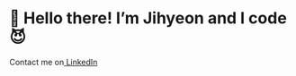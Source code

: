 <h1>👋 Hello there! I’m Jihyeon and I code 😈</h1>

Contact me on<a href="https://www.linkedin.com/in/jihyeonnam/"> LinkedIn</a> 
